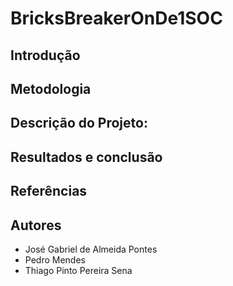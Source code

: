 # BricksBreakerOnDe1SOC

## Introdução

## Metodologia

## Descrição do Projeto:

## Resultados e conclusão

## Referências


## Autores

- José Gabriel de Almeida Pontes
- Pedro Mendes
- Thiago Pinto Pereira Sena
